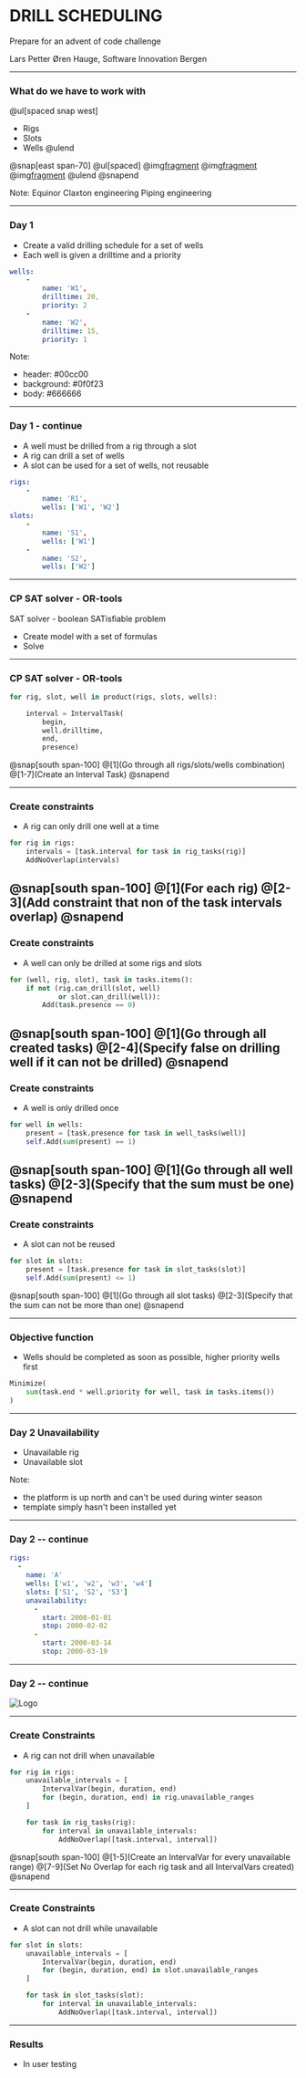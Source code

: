 # DRILL SCHEDULING
Prepare for an advent of code challenge

Lars Petter Øren Hauge,
Software Innovation Bergen

---
### What do we have to work with

@ul[spaced snap west]
 - Rigs
 - Slots
 - Wells
@ulend

@snap[east span-70]
@ul[spaced]
@img[fragment](edc_2019/img/platform.png)
@img[fragment](edc_2019/img/template.jpg)
@img[fragment](edc_2019/img/drillstring.jpg)
@ulend
@snapend

Note:
Equinor
Claxton engineering
Piping engineering

---
### Day 1

 - Create a valid drilling schedule for a set of wells
 - Each well is given a drilltime and a priority

```yaml
wells:
    -
        name: 'W1',
        drilltime: 20,
        priority: 2
    -
        name: 'W2',
        drilltime: 15,
        priority: 1
```

Note:
 - header: #00cc00
 - background: #0f0f23
 - body: #666666
---
### Day 1 - continue

 - A well must be drilled from a rig through a slot
 - A rig can drill a set of wells
 - A slot can be used for a set of wells, not reusable

```yaml
rigs:
    -
        name: 'R1',
        wells: ['W1', 'W2']
slots:
    -
        name: 'S1',
        wells: ['W1']
    -
        name: 'S2',
        wells: ['W2']
```

---
### CP SAT solver - OR-tools
SAT solver - boolean SATisfiable problem

 - Create model with a set of formulas
 - Solve

---
### CP SAT solver - OR-tools

```python
for rig, slot, well in product(rigs, slots, wells):

    interval = IntervalTask(
        begin,
        well.drilltime,
        end,
        presence)
```

@snap[south span-100]
@[1](Go through all rigs/slots/wells combination)
@[1-7](Create an Interval Task)
@snapend

---
### Create constraints

 - A rig can only drill one well at a time

```python
for rig in rigs:
    intervals = [task.interval for task in rig_tasks(rig)]
    AddNoOverlap(intervals)
```
@snap[south span-100]
@[1](For each rig)
@[2-3](Add constraint that non of the task intervals overlap)
@snapend
---
### Create constraints

 - A well can only be drilled at some rigs and slots

```python
for (well, rig, slot), task in tasks.items():
    if not (rig.can_drill(slot, well)
            or slot.can_drill(well)):
        Add(task.presence == 0)
```

@snap[south span-100]
@[1](Go through all created tasks)
@[2-4](Specify false on drilling well if it can not be drilled)
@snapend
---
### Create constraints

 - A well is only drilled once

```python
for well in wells:
    present = [task.presence for task in well_tasks(well)]
    self.Add(sum(present) == 1)
```

@snap[south span-100]
@[1](Go through all well tasks)
@[2-3](Specify that the sum must be one)
@snapend
---
### Create constraints

 - A slot can not be reused

```python
for slot in slots:
    present = [task.presence for task in slot_tasks(slot)]
    self.Add(sum(present) <= 1)
```

@snap[south span-100]
@[1](Go through all slot tasks)
@[2-3](Specify that the sum can not be more than one)
@snapend

---
### Objective function

 - Wells should be completed as soon as possible, higher priority wells first

```python
Minimize(
    sum(task.end * well.priority for well, task in tasks.items())
)
```

---
### Day 2 Unavailability

 - Unavailable rig
 - Unavailable slot

Note:

 - the platform is up north and can't be used during winter season
 - template simply hasn't been installed yet

---
### Day 2 -- continue

```yaml
rigs:
  -
    name: 'A'
    wells: ['w1', 'w2', 'w3', 'w4']
    slots: ['S1', 'S2', 'S3']
    unavailability:
      -
        start: 2000-01-01
        stop: 2000-02-02
      -
        start: 2000-03-14
        stop: 2000-03-19
```
---
### Day 2 -- continue

![Logo](edc_2019/img/gantt_chart.png)

---
### Create Constraints

 - A rig can not drill when unavailable

```python
for rig in rigs:
    unavailable_intervals = [
        IntervalVar(begin, duration, end)
        for (begin, duration, end) in rig.unavailable_ranges
    ]

    for task in rig_tasks(rig):
        for interval in unavailable_intervals:
            AddNoOverlap([task.interval, interval])
```
@snap[south span-100]
@[1-5](Create an IntervalVar for every unavailable range)
@[7-9](Set No Overlap for each rig task and all IntervalVars created)
@snapend

---
### Create Constraints

 - A slot can not drill while unavailable

```python
for slot in slots:
    unavailable_intervals = [
        IntervalVar(begin, duration, end)
        for (begin, duration, end) in slot.unavailable_ranges
    ]

    for task in slot_tasks(slot):
        for interval in unavailable_intervals:
            AddNoOverlap([task.interval, interval])
```

---
### Results

- In user testing
